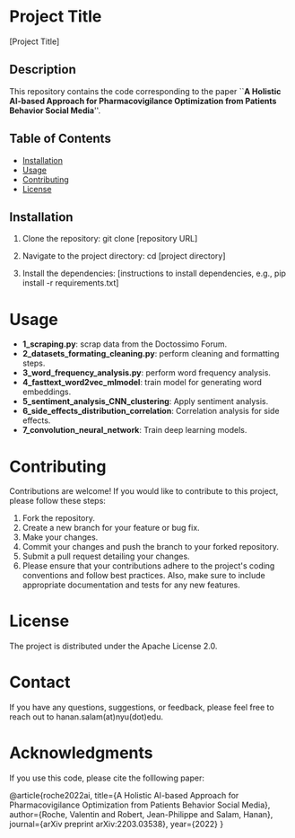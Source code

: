 # Project Title

[Project Title]

## Description

This repository contains the code corresponding to the paper ``**A Holistic AI-based Approach for Pharmacovigilance Optimization from Patients Behavior Social Media**''.

## Table of Contents

- [Installation](#installation)
- [Usage](#usage)
- [Contributing](#contributing)
- [License](#license)


## Installation
1. Clone the repository:
git clone [repository URL]

2. Navigate to the project directory:
cd [project directory]

3. Install the dependencies:
[instructions to install dependencies, e.g., pip install -r requirements.txt]

# Usage

- **1_scraping.py**: scrap data from the Doctossimo Forum. 
- **2_datasets_formating_cleaning.py**: perform cleaning and formatting steps.
- **3_word_frequency_analysis.py**: perform word frequency analysis.
- **4_fasttext_word2vec_mlmodel**: train model for generating word embeddings. 
- **5_sentiment_analysis_CNN_clustering**: Apply sentiment analysis. 
- **6_side_effects_distribution_correlation**: Correlation analysis for side effects. 
- **7_convolution_neural_network**: Train deep learning models. 

# Contributing

Contributions are welcome! If you would like to contribute to this project, please follow these steps:

1. Fork the repository.
2. Create a new branch for your feature or bug fix.
3. Make your changes.
4. Commit your changes and push the branch to your forked repository.
5. Submit a pull request detailing your changes.
6. Please ensure that your contributions adhere to the project's coding conventions and follow best practices. Also, make sure to include appropriate documentation and tests for any new features.

# License

The project is distributed under the Apache License 2.0. 

# Contact

If you have any questions, suggestions, or feedback, please feel free to reach out to hanan.salam(at)nyu(dot)edu.

# Acknowledgments

If you use this code, please cite the folllowing paper: 

@article{roche2022ai,
  title={A Holistic AI-based Approach for Pharmacovigilance Optimization from Patients Behavior Social Media},
  author={Roche, Valentin and Robert, Jean-Philippe and Salam, Hanan},
  journal={arXiv preprint arXiv:2203.03538},
  year={2022}
}





